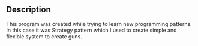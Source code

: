 ## Description
This program was created while trying to learn new programming patterns. In this case
it was Strategy pattern which I used to create simple and flexible system to create guns.